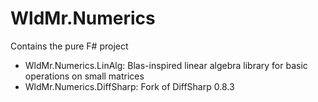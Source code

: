 # WldMr.Numerics

Contains the pure F# project
- WldMr.Numerics.LinAlg: Blas-inspired linear algebra library for basic operations on small matrices
- WldMr.Numerics.DiffSharp: Fork of DiffSharp 0.8.3